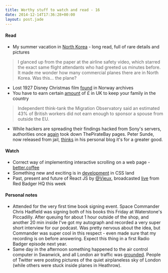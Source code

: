 ```yaml
---
title: Worthy stuff to watch and read - 16
date: 2014-12-14T17:36:28+00:00
layout: post.jade
---
```


#### Read

* My summer vacation in [North Korea](https://medium.com/@ryannee/my-summer-vacation-in-north-korea-910571c48f76) - long read, full of rare details and pictures

>I glanced up from the paper at the airline safety video, which starred the exact same flight attendants who had greeted us minutes before. It made me wonder how many commercial planes there are in North Korea. Was this… the plane?

* Lost 1927 Disney Christmas film [found](http://www.theguardian.com/film/2014/dec/11/disney-empty-socks-short-film-found-norway) in Norway archives
* You have to earn certain [amount](http://www.bbc.co.uk/news/uk-england-cornwall-30439592) of £ in UK to keep your family in the country

>Independent think-tank the Migration Observatory said an estimated 43% of British workers did not earn enough to sponsor a spouse from outside the EU.

* While hackers are spreading their findings hacked from Sony's servers, authorities once [again](http://www.wired.com/2014/12/pirate-bay-raided-taken-down/) took down ThePirateBay pages. Peter Sunde, now released from jail, [thinks](http://blog.brokep.com/2014/12/09/the-pirate-bay-down-forever/) in his personal blog it's for a greater good.

#### Watch

* Correct way of implementing interactive scrolling on a web page - [better.coffee](http://forbetter.coffee)
* Something new and exciting is in [development](https://vimeo.com/91393694) in CSS land
* Past, present and future of React JS by [@Vjeux](https://twitter.com/vjeux), broadcasted [live](https://www.youtube.com/watch?v=JYqnL3di0-k&feature=youtu.be&t=55m27s) from Red Badger HQ this week

#### Personal notes

* Attended for the very first time book signing event. Space Commander Chris Hadfield was signing both of his books this Friday at Waterstone's Piccadilly. After queuing for about 1 hour outside of the shop, and another 20 min inside I've got my autograph and recorded a very super short interview for our podcast. Was pretty nervous about the idea, but Commander was super cool in this respect - even made sure that my recording is on before answering. Expect this thing in a first Radio Badger episode next year.
* Same day in the afternoon something happened to the air control computer in Swanwick, and all London air traffic was [grounded](http://www.bbc.co.uk/news/uk-30454240). People of Twitter were posting pictures of the quiet airplaneless sky of London (while others were stuck inside planes in Heathrow).
